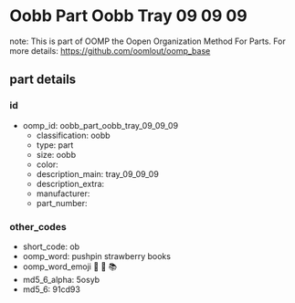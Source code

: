 # Oobb Part Oobb Tray 09 09 09  

note: This is part of OOMP the Oopen Organization Method For Parts. For more details: https://github.com/oomlout/oomp_base

##  part details





### id
* oomp_id: oobb_part_oobb_tray_09_09_09
  * classification: oobb
  * type: part
  * size: oobb
  * color: 
  * description_main: tray_09_09_09
  * description_extra: 
  * manufacturer: 
  * part_number: 

### other_codes
* short_code: ob
* oomp_word: pushpin strawberry books
* oomp_word_emoji :pushpin: :strawberry: :books:
* md5_6_alpha: 5osyb
* md5_6: 91cd93